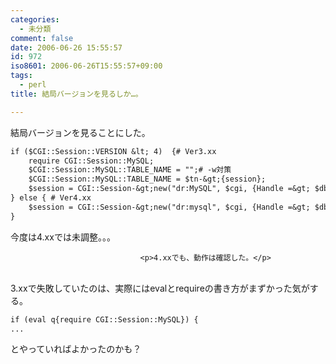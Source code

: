 ```yaml
---
categories:
  - 未分類
comment: false
date: 2006-06-26 15:55:57
id: 972
iso8601: 2006-06-26T15:55:57+09:00
tags:
  - perl
title: 結局バージョンを見るしか…。

---
```


<div class="entry-body">
                                 <p>結局バージョンを見ることにした。</p>

```default
if ($CGI::Session::VERSION &lt; 4)  {# Ver3.xx
    require CGI::Session::MySQL;
    $CGI::Session::MySQL::TABLE_NAME = "";# -w対策
    $CGI::Session::MySQL::TABLE_NAME = $tn-&gt;{session};
    $session = CGI::Session-&gt;new("dr:MySQL", $cgi, {Handle =&gt; $dbh}); # クッキーやフォーム情報からＩＤを自動的に取得する。なければ新しく作成。
} else { # Ver4.xx
    $session = CGI::Session-&gt;new("dr:mysql", $cgi, {Handle =&gt; $dbh, TableName =&gt; $tn-&gt;{session}}); # クッキーやフォーム情報からＩＤを自動的に取得する。なければ新しく作成。
}
```

<p>今度は4.xxでは未調整。。。</p>
                              
                                 <p>4.xxでも、動作は確認した。</p>

<p><br />
3.xxで失敗していたのは、実際にはevalとrequireの書き方がまずかった気がする。</p>

```default
if (eval q{require CGI::Session::MySQL}) {
...
```

<p>とやっていればよかったのかも？</p>
                              </div>    	